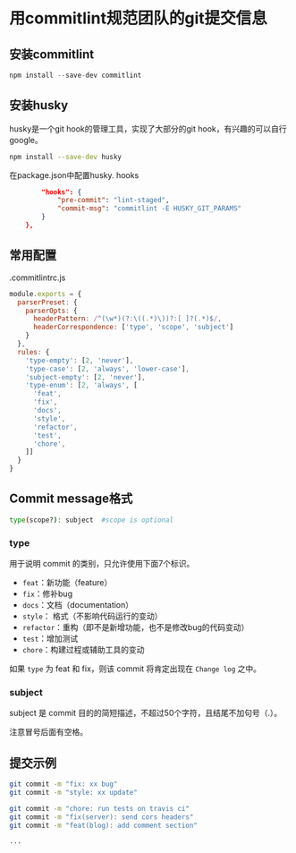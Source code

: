 # 用commitlint规范团队的git提交信息

## 安装commitlint

```js
npm install --save-dev commitlint
```

## 安装husky

husky是一个git hook的管理工具，实现了大部分的git hook，有兴趣的可以自行google。


```sh
npm install --save-dev husky
```

在package.json中配置husky. hooks

```json
		"hooks": {
			"pre-commit": "lint-staged",
			"commit-msg": "commitlint -E HUSKY_GIT_PARAMS"
		}
	},
```

## 常用配置

.commitlintrc.js

```js
module.exports = {
  parserPreset: {
    parserOpts: {
      headerPattern: /^(\w*)(?:\((.*)\))?:[ ]?(.*)$/,
      headerCorrespondence: ['type', 'scope', 'subject']
    }
  },
  rules: {
    'type-empty': [2, 'never'],
    'type-case': [2, 'always', 'lower-case'],
    'subject-empty': [2, 'never'],
    'type-enum': [2, 'always', [
      'feat',
      'fix',
      'docs',
      'style',
      'refactor',
      'test',
      'chore',
    ]]
  }
}

```
## Commit message格式

```sh
type(scope?): subject  #scope is optional
```
### type
用于说明 commit 的类别，只允许使用下面7个标识。

* `feat`：新功能（feature）
* `fix`：修补bug
* `docs`：文档（documentation）
* `style`： 格式（不影响代码运行的变动）
* `refactor`：重构（即不是新增功能，也不是修改bug的代码变动）
* `test`：增加测试
* `chore`：构建过程或辅助工具的变动

如果 `type` 为 feat 和 fix，则该 commit 将肯定出现在 `Change log` 之中。

### subject

subject 是 commit 目的的简短描述，不超过50个字符，且结尾不加句号（.）。

注意冒号后面有空格。

## 提交示例

```sh
git commit -m "fix: xx bug"
git commit -m "style: xx update"

git commit -m "chore: run tests on travis ci"
git commit -m "fix(server): send cors headers"
git commit -m "feat(blog): add comment section"

...

```
